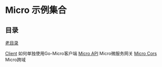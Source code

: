 # Micro 示例集合

## 目录

[老目录](./README.OLD.md)

[Client](./client) 如何单独使用Go-Micro客户端
[Micro API](./micro-api) Micro微服务网关
[Micro Cors](./micro-cors) Micro跨域
